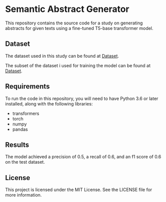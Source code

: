 # Semantic Abstract Generator

This repository contains the source code for a study on generating abstracts for given texts using a fine-tuned T5-base transformer model.

## Dataset

The dataset used in this study can be found at [Dataset](https://huggingface.co/datasets/cnn_dailymail).

The subset of the dataset i used for training the model can be found at [Dataset](https://drive.google.com/file/d/15Jx_3dmQJKEcz3YB2E3WaW72_5jhoV0A/view?usp=sharing).



## Requirements

To run the code in this repository, you will need to have Python 3.6 or later installed, along with the following libraries:

- transformers
- torch
- numpy
- pandas


## Results

The model achieved a precision of 0.5, a recall of 0.6, and an f1 score of 0.6 on the test dataset.

## License

This project is licensed under the MIT License. See the LICENSE file for more information.

